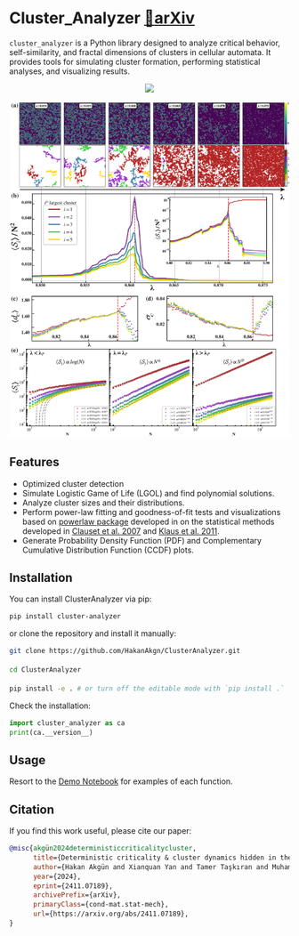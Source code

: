 # Cluster_Analyzer [📄**arXiv**](https://arxiv.org/abs/2411.07189)

`cluster_analyzer` is a Python library designed to analyze critical behavior, self-similarity, and fractal dimensions of clusters in cellular automata. It provides tools for simulating cluster formation, performing statistical analyses, and visualizing results.

<p align="center">
    <img src="https://raw.githubusercontent.com/HakanAkgn/ClusterAnalyzer/main/assets/model_v0.png" width="500" />
</p>

<p align="center">
    <img src="https://raw.githubusercontent.com/HakanAkgn/ClusterAnalyzer/main/assets/fractal_latest.png" width="800" />
</p>

## Features
- Optimized cluster detection
- Simulate Logistic Game of Life (LGOL) and find polynomial solutions.
- Analyze cluster sizes and their distributions.
- Perform power-law fitting and goodness-of-fit tests and visualizations based on [powerlaw package](https://journals.plos.org/plosone/article?id=10.1371/journal.pone.0085777) developed in on the statistical methods developed in [Clauset et al. 2007](https://arxiv.org/abs/0706.1062) and [Klaus et al. 2011](https://journals.plos.org/plosone/article?id=10.1371/journal.pone.0019779).
- Generate Probability Density Function (PDF) and Complementary Cumulative Distribution Function (CCDF) plots.

## Installation

You can install ClusterAnalyzer via pip:

```bash
pip install cluster-analyzer
```

or clone the repository and install it manually:

```bash
git clone https://github.com/HakanAkgn/ClusterAnalyzer.git

cd ClusterAnalyzer

pip install -e . # or turn off the editable mode with `pip install .`
```

Check the installation:

```python
import cluster_analyzer as ca
print(ca.__version__)
```

## Usage

Resort to the [Demo Notebook](https://github.com/HakanAkgn/ClusterAnalyzer/blob/main/Cluster_Analyzer_Demo.ipynb) for examples of each function.

## Citation
If you find this work useful, please cite our paper:

```bibtex
@misc{akgün2024deterministiccriticalitycluster,
      title={Deterministic criticality & cluster dynamics hidden in the Game of Life}, 
      author={Hakan Akgün and Xianquan Yan and Tamer Taşkıran and Muhamet Ibrahimi and Arash Mobaraki and Ching Hua Lee and Seymur Jahangirov},
      year={2024},
      eprint={2411.07189},
      archivePrefix={arXiv},
      primaryClass={cond-mat.stat-mech},
      url={https://arxiv.org/abs/2411.07189}, 
}
```